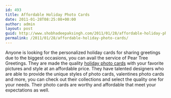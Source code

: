 ```yaml
---
id: 493
title: Affordable Holiday Photo Cards
date: 2011-01-28T08:25:08+00:00
author: admin
layout: post
guid: http://www.shobhadeepaksingh.com/2011/01/28/affordable-holiday-photo-cards/
permalink: /2011/01/28/affordable-holiday-photo-cards/
---
```

Anyone is looking for the personalized holiday cards for sharing greetings due to the biggest occasions, you can avail the service of Pear Tree Greetings. They are made the quality [holiday photo cards](http://www.peartreegreetings.com/) with your favorite pictures and style at an affordable price. They have talented designers who are able to provide the unique styles of photo cards, valentines photo cards and more, you can check out their collections and select the quality one for your needs. Their photo cards are worthy and affordable that meet your expectations as well.